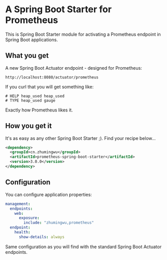 # A Spring Boot Starter for Prometheus

This is Spring Boot Starter module for activating a Prometheus endpoint in Spring Boot applications.

## What you get

A new Spring Boot Actuator endpoint - designed for Prometheus:

    http://localhost:8080/actuator/prometheus

If you curl that you will get something like:

    # HELP heap_used heap_used
    # TYPE heap_used gauge

Exactly how Prometheus likes it.

## How you get it

It's as easy as any other Spring Boot Starter ;). Find your recipe below...

```xml
<dependency>
  <groupId>cn.zhumingwu</groupId>
  <artifactId>prometheus-spring-boot-starter</artifactId>
  <version>3.0.0</version>
</dependency>
```

## Configuration

You can configure application properties:

```yaml
management:
  endpoints:
    web:
      exposure:
        include: "zhumingwu,prometheus"
  endpoint:
    health:
      show-details: always 
```

Same configuration as you will find with the standard Spring Boot Actuator endpoints.

